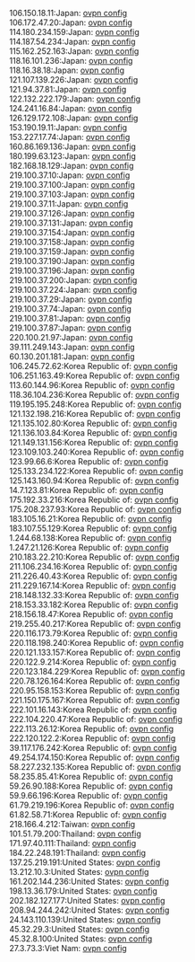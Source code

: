 106.150.18.11:Japan: [ovpn config](vpn/106_150_18_11.ovpn)  
106.172.47.20:Japan: [ovpn config](vpn/106_172_47_20.ovpn)  
114.180.234.159:Japan: [ovpn config](vpn/114_180_234_159.ovpn)  
114.187.54.234:Japan: [ovpn config](vpn/114_187_54_234.ovpn)  
115.162.252.163:Japan: [ovpn config](vpn/115_162_252_163.ovpn)  
118.16.101.236:Japan: [ovpn config](vpn/118_16_101_236.ovpn)  
118.16.38.18:Japan: [ovpn config](vpn/118_16_38_18.ovpn)  
121.107.139.226:Japan: [ovpn config](vpn/121_107_139_226.ovpn)  
121.94.37.81:Japan: [ovpn config](vpn/121_94_37_81.ovpn)  
122.132.222.179:Japan: [ovpn config](vpn/122_132_222_179.ovpn)  
124.241.16.84:Japan: [ovpn config](vpn/124_241_16_84.ovpn)  
126.129.172.108:Japan: [ovpn config](vpn/126_129_172_108.ovpn)  
153.190.19.11:Japan: [ovpn config](vpn/153_190_19_11.ovpn)  
153.227.17.74:Japan: [ovpn config](vpn/153_227_17_74.ovpn)  
160.86.169.136:Japan: [ovpn config](vpn/160_86_169_136.ovpn)  
180.199.63.123:Japan: [ovpn config](vpn/180_199_63_123.ovpn)  
182.168.18.129:Japan: [ovpn config](vpn/182_168_18_129.ovpn)  
219.100.37.10:Japan: [ovpn config](vpn/219_100_37_10.ovpn)  
219.100.37.100:Japan: [ovpn config](vpn/219_100_37_100.ovpn)  
219.100.37.103:Japan: [ovpn config](vpn/219_100_37_103.ovpn)  
219.100.37.11:Japan: [ovpn config](vpn/219_100_37_11.ovpn)  
219.100.37.126:Japan: [ovpn config](vpn/219_100_37_126.ovpn)  
219.100.37.131:Japan: [ovpn config](vpn/219_100_37_131.ovpn)  
219.100.37.154:Japan: [ovpn config](vpn/219_100_37_154.ovpn)  
219.100.37.158:Japan: [ovpn config](vpn/219_100_37_158.ovpn)  
219.100.37.159:Japan: [ovpn config](vpn/219_100_37_159.ovpn)  
219.100.37.190:Japan: [ovpn config](vpn/219_100_37_190.ovpn)  
219.100.37.196:Japan: [ovpn config](vpn/219_100_37_196.ovpn)  
219.100.37.200:Japan: [ovpn config](vpn/219_100_37_200.ovpn)  
219.100.37.224:Japan: [ovpn config](vpn/219_100_37_224.ovpn)  
219.100.37.29:Japan: [ovpn config](vpn/219_100_37_29.ovpn)  
219.100.37.74:Japan: [ovpn config](vpn/219_100_37_74.ovpn)  
219.100.37.81:Japan: [ovpn config](vpn/219_100_37_81.ovpn)  
219.100.37.87:Japan: [ovpn config](vpn/219_100_37_87.ovpn)  
220.100.21.97:Japan: [ovpn config](vpn/220_100_21_97.ovpn)  
39.111.249.143:Japan: [ovpn config](vpn/39_111_249_143.ovpn)  
60.130.201.181:Japan: [ovpn config](vpn/60_130_201_181.ovpn)  
106.245.72.62:Korea Republic of: [ovpn config](vpn/106_245_72_62.ovpn)  
106.251.163.49:Korea Republic of: [ovpn config](vpn/106_251_163_49.ovpn)  
113.60.144.96:Korea Republic of: [ovpn config](vpn/113_60_144_96.ovpn)  
118.36.104.236:Korea Republic of: [ovpn config](vpn/118_36_104_236.ovpn)  
119.195.195.248:Korea Republic of: [ovpn config](vpn/119_195_195_248.ovpn)  
121.132.198.216:Korea Republic of: [ovpn config](vpn/121_132_198_216.ovpn)  
121.135.102.80:Korea Republic of: [ovpn config](vpn/121_135_102_80.ovpn)  
121.136.103.84:Korea Republic of: [ovpn config](vpn/121_136_103_84.ovpn)  
121.149.131.156:Korea Republic of: [ovpn config](vpn/121_149_131_156.ovpn)  
123.109.103.240:Korea Republic of: [ovpn config](vpn/123_109_103_240.ovpn)  
123.99.66.6:Korea Republic of: [ovpn config](vpn/123_99_66_6.ovpn)  
125.133.234.122:Korea Republic of: [ovpn config](vpn/125_133_234_122.ovpn)  
125.143.160.94:Korea Republic of: [ovpn config](vpn/125_143_160_94.ovpn)  
14.7.123.81:Korea Republic of: [ovpn config](vpn/14_7_123_81.ovpn)  
175.192.33.216:Korea Republic of: [ovpn config](vpn/175_192_33_216.ovpn)  
175.208.237.93:Korea Republic of: [ovpn config](vpn/175_208_237_93.ovpn)  
183.105.16.21:Korea Republic of: [ovpn config](vpn/183_105_16_21.ovpn)  
183.107.55.129:Korea Republic of: [ovpn config](vpn/183_107_55_129.ovpn)  
1.244.68.138:Korea Republic of: [ovpn config](vpn/1_244_68_138.ovpn)  
1.247.21.126:Korea Republic of: [ovpn config](vpn/1_247_21_126.ovpn)  
210.183.22.210:Korea Republic of: [ovpn config](vpn/210_183_22_210.ovpn)  
211.106.234.16:Korea Republic of: [ovpn config](vpn/211_106_234_16.ovpn)  
211.226.40.43:Korea Republic of: [ovpn config](vpn/211_226_40_43.ovpn)  
211.229.167.14:Korea Republic of: [ovpn config](vpn/211_229_167_14.ovpn)  
218.148.132.33:Korea Republic of: [ovpn config](vpn/218_148_132_33.ovpn)  
218.153.33.182:Korea Republic of: [ovpn config](vpn/218_153_33_182.ovpn)  
218.156.18.47:Korea Republic of: [ovpn config](vpn/218_156_18_47.ovpn)  
219.255.40.217:Korea Republic of: [ovpn config](vpn/219_255_40_217.ovpn)  
220.116.173.79:Korea Republic of: [ovpn config](vpn/220_116_173_79.ovpn)  
220.118.198.240:Korea Republic of: [ovpn config](vpn/220_118_198_240.ovpn)  
220.121.133.157:Korea Republic of: [ovpn config](vpn/220_121_133_157.ovpn)  
220.122.9.214:Korea Republic of: [ovpn config](vpn/220_122_9_214.ovpn)  
220.123.184.229:Korea Republic of: [ovpn config](vpn/220_123_184_229.ovpn)  
220.78.126.164:Korea Republic of: [ovpn config](vpn/220_78_126_164.ovpn)  
220.95.158.153:Korea Republic of: [ovpn config](vpn/220_95_158_153.ovpn)  
221.150.175.167:Korea Republic of: [ovpn config](vpn/221_150_175_167.ovpn)  
222.101.16.143:Korea Republic of: [ovpn config](vpn/222_101_16_143.ovpn)  
222.104.220.47:Korea Republic of: [ovpn config](vpn/222_104_220_47.ovpn)  
222.113.26.12:Korea Republic of: [ovpn config](vpn/222_113_26_12.ovpn)  
222.120.122.2:Korea Republic of: [ovpn config](vpn/222_120_122_2.ovpn)  
39.117.176.242:Korea Republic of: [ovpn config](vpn/39_117_176_242.ovpn)  
49.254.174.150:Korea Republic of: [ovpn config](vpn/49_254_174_150.ovpn)  
58.227.232.135:Korea Republic of: [ovpn config](vpn/58_227_232_135.ovpn)  
58.235.85.41:Korea Republic of: [ovpn config](vpn/58_235_85_41.ovpn)  
59.26.90.188:Korea Republic of: [ovpn config](vpn/59_26_90_188.ovpn)  
59.9.66.196:Korea Republic of: [ovpn config](vpn/59_9_66_196.ovpn)  
61.79.219.196:Korea Republic of: [ovpn config](vpn/61_79_219_196.ovpn)  
61.82.58.71:Korea Republic of: [ovpn config](vpn/61_82_58_71.ovpn)  
218.166.4.212:Taiwan: [ovpn config](vpn/218_166_4_212.ovpn)  
101.51.79.200:Thailand: [ovpn config](vpn/101_51_79_200.ovpn)  
171.97.40.111:Thailand: [ovpn config](vpn/171_97_40_111.ovpn)  
184.22.248.191:Thailand: [ovpn config](vpn/184_22_248_191.ovpn)  
137.25.219.191:United States: [ovpn config](vpn/137_25_219_191.ovpn)  
13.212.10.3:United States: [ovpn config](vpn/13_212_10_3.ovpn)  
161.202.144.236:United States: [ovpn config](vpn/161_202_144_236.ovpn)  
198.13.36.179:United States: [ovpn config](vpn/198_13_36_179.ovpn)  
202.182.127.177:United States: [ovpn config](vpn/202_182_127_177.ovpn)  
208.94.244.242:United States: [ovpn config](vpn/208_94_244_242.ovpn)  
24.143.110.139:United States: [ovpn config](vpn/24_143_110_139.ovpn)  
45.32.29.3:United States: [ovpn config](vpn/45_32_29_3.ovpn)  
45.32.8.100:United States: [ovpn config](vpn/45_32_8_100.ovpn)  
27.3.73.3:Viet Nam: [ovpn config](vpn/27_3_73_3.ovpn)  

